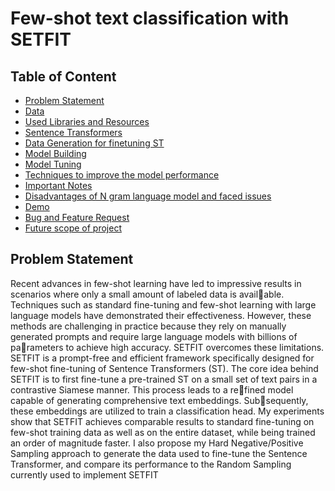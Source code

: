 # Few-shot text classification with SETFIT

## Table of Content
  * [Problem Statement](#Business-Problem-Statement)
  * [Data](#Data)
  * [Used Libraries and Resources](#Used-Libraries-and-Resources)
  * [Sentence Transformers](#Sentence-Transformers)
  * [Data Generation for finetuning ST](#Data-Generation-for-finetuning-ST)
  * [Model Building](#Model-Building)
  * [Model Tuning](#Model-Tuning)
  * [Techniques to improve the model performance](#Techniques-to-improve-the-model-performance)
  * [Important Notes](#Important-Notes)
  * [Disadvantages of N gram language model and faced issues](#Disadvantages-of-N-gram-language-model-and-faced-issues)
  * [Demo](#demo)
  * [Bug and Feature Request](#Bug-and-Feature-Request)
  * [Future scope of project](#future-scope)

## Problem Statement
Recent advances in few-shot learning have led to impressive
results in scenarios where only a small amount of labeled data is available. Techniques such as standard fine-tuning and few-shot learning with
large language models have demonstrated their effectiveness. However,
these methods are challenging in practice because they rely on manually
generated prompts and require large language models with billions of parameters to achieve high accuracy. SETFIT overcomes these limitations.
SETFIT is a prompt-free and efficient framework specifically designed
for few-shot fine-tuning of Sentence Transformers (ST). The core idea
behind SETFIT is to first fine-tune a pre-trained ST on a small set of
text pairs in a contrastive Siamese manner. This process leads to a refined model capable of generating comprehensive text embeddings. Subsequently, these embeddings are utilized to train a classification head. My
experiments show that SETFIT achieves comparable results to standard
fine-tuning on few-shot training data as well as on the entire dataset,
while being trained an order of magnitude faster. I also propose my
Hard Negative/Positive Sampling approach to generate the data used to
fine-tune the Sentence Transformer, and compare its performance to the
Random Sampling currently used to implement SETFIT
